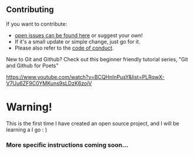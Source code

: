 ## Contributing

If you want to contribute:
- [open issues can be found here](https://github.com/CrowdsourcingKC/crowdsourcingshortcut/issues) or suggest your own! 
- If it's a small update or simple change, just go for it.
- Please also refer to the [code of conduct](https://github.com/CrowdsourcingKC/crowdsourcingshortcut/blob/master/CODE_OF_CONDUCT.md).

New to Git and Github? Check out this beginner friendly tutorial series, "Git and Github for Poets"

https://www.youtube.com/watch?v=BCQHnlnPusY&list=PLRqwX-V7Uu6ZF9C0YMKuns9sLDzK6zoiV

# Warning!

This is the first time I have created an open source project, and I will be learning a I go : )

### More specific instructions coming soon...

<!--- for inspiration, check out https://github.com/renepickhardt/The-Lightning-Network-Book/blob/master/CONTRIBUTING.md --->
